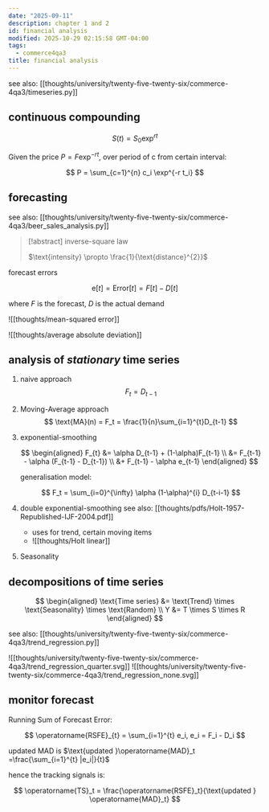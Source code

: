 ```yaml
---
date: "2025-09-11"
description: chapter 1 and 2
id: financial analysis
modified: 2025-10-29 02:15:58 GMT-04:00
tags:
  - commerce4qa3
title: financial analysis
---
```


see also: [[thoughts/university/twenty-five-twenty-six/commerce-4qa3/timeseries.py]]

## continuous compounding

$$
S(t) = S_{0}\exp^{rt}
$$

Given the price $P=F \exp^{-rt}$, over period of c from certain interval:

$$
P = \sum_{c=1}^{n} c_i \exp^{-r t_i}
$$

## forecasting

see also: [[thoughts/university/twenty-five-twenty-six/commerce-4qa3/beer_sales_analysis.py]]

> [!abstract] inverse-square law
>
> $\text{intensity} \propto \frac{1}{\text{distance}^{2}}$

forecast errors

$$
\text{e}[t] = \text{Error}[t] = F[t] - D[t]
$$

where $F$ is the forecast, $D$ is the actual demand

![[thoughts/mean-squared error]]

![[thoughts/average absolute deviation]]

## analysis of _stationary_ time series

1. naive approach
   $$
   F_t = D_{t-1}
   $$
2. Moving-Average approach
   $$
   \text{MA}(n) = F_t = \frac{1}{n}\sum_{i=1}^{t}D_{t-1}
   $$
3. exponential-smoothing

   $$
   \begin{aligned}
   F_{t} &= \alpha D_{t-1} + (1-\alpha)F_{t-1} \\
   &= F_{t-1} - \alpha (F_{t-1} - D_{t-1}) \\
   &+ F_{t-1} - \alpha e_{t-1}
   \end{aligned}
   $$

   generalisation model:

   $$
   F_t = \sum_{i=0}^{\infty} \alpha (1-\alpha)^{i} D_{t-i-1}
   $$

4. double exponential-smoothing
   see also: [[thoughts/pdfs/Holt-1957-Republished-IJF-2004.pdf]]
   - uses for trend, certain moving items
   - ![[thoughts/Holt linear]]
5. Seasonality

## decompositions of time series

$$
\begin{aligned}
\text{Time series} &= \text{Trend} \times \text{Seasonality} \times \text{Random} \\
Y &= T \times S \times R
\end{aligned}
$$

see also: [[thoughts/university/twenty-five-twenty-six/commerce-4qa3/trend_regression.py]]

![[thoughts/university/twenty-five-twenty-six/commerce-4qa3/trend_regression_quarter.svg]]
![[thoughts/university/twenty-five-twenty-six/commerce-4qa3/trend_regression_none.svg]]

## monitor forecast

Running Sum of Forecast Error:

$$
\operatorname{RSFE}_{t} = \sum_{i=1}^{t} e_i, e_i = F_i - D_i
$$

updated MAD is $\text{updated }\operatorname{MAD}_t =\frac{\sum_{i=1}^{t} |e_i|}{t}$

hence the tracking signals is:

$$
\operatorname{TS}_t = \frac{\operatorname{RSFE}_t}{\text{updated } \operatorname{MAD}_t}
$$
